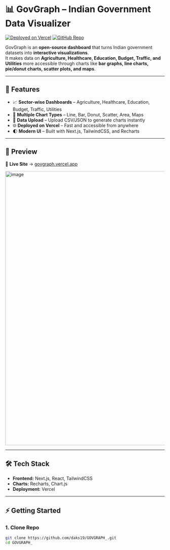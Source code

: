 # 📊 GovGraph – Indian Government Data Visualizer

[![Deployed on Vercel](https://img.shields.io/badge/Deploy-Vercel-black?logo=vercel)](https://govgraph.vercel.app/)
[![GitHub Repo](https://img.shields.io/badge/Repo-GitHub-blue?logo=github)](https://github.com/daks19/GOVGRAPH_)

GovGraph is an **open-source dashboard** that turns Indian government datasets into **interactive visualizations**.  
It makes data on **Agriculture, Healthcare, Education, Budget, Traffic, and Utilities** more accessible through charts like **bar graphs, line charts, pie/donut charts, scatter plots, and maps**.

---

## 🚀 Features
- 📈 **Sector-wise Dashboards** – Agriculture, Healthcare, Education, Budget, Traffic, Utilities  
- 🎨 **Multiple Chart Types** – Line, Bar, Donut, Scatter, Area, Maps  
- 📂 **Data Upload** – Upload CSV/JSON to generate charts instantly  
- 🌐 **Deployed on Vercel** – Fast and accessible from anywhere  
- 🌓 **Modern UI** – Built with Next.js, TailwindCSS, and Recharts  

---

## 📸 Preview
🔗 **Live Site** → [govgraph.vercel.app](https://govgraph.vercel.app/)  

<img width="1919" height="867" alt="image" src="https://github.com/user-attachments/assets/d56b651c-b686-46b9-854d-36430ac0e477" />
  

---

## 🛠️ Tech Stack
- **Frontend:** Next.js, React, TailwindCSS  
- **Charts:** Recharts, Chart.js  
- **Deployment:** Vercel  

---

## ⚡ Getting Started

### 1. Clone Repo
```bash
git clone https://github.com/daks19/GOVGRAPH_.git
cd GOVGRAPH_
